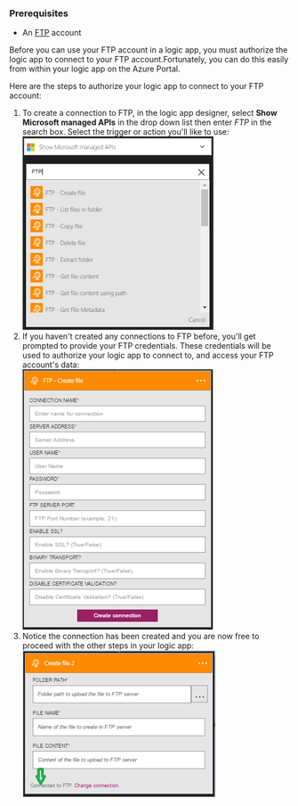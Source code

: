 ### <a name="prerequisites"></a>Prerequisites
* An [FTP](https://wikipedia.org/wiki/File_Transfer_Protocol) account  

Before you can use your FTP account in a logic app, you must authorize the logic app to connect to your FTP account.Fortunately, you can do this easily from within your logic app on the Azure Portal.  

Here are the steps to authorize your logic app to connect to your FTP account:  

1. To create a connection to FTP, in the logic app designer, select **Show Microsoft managed APIs** in the drop down list then enter *FTP* in the search box. Select the trigger or action you'll like to use:  
   ![FTP connection creation step](./media/connectors-create-api-ftp/ftp-1.png)  
2. If you haven't created any connections to FTP before, you'll get prompted to provide your FTP credentials. These credentials will be used to authorize your logic app to connect to, and access your FTP account's data:  
   ![FTP connection creation step](./media/connectors-create-api-ftp/ftp-2.png)  
3. Notice the connection has been created and you are now free to proceed with the other steps in your logic app:  
   ![FTP connection creation step](./media/connectors-create-api-ftp/ftp-3.png)  

